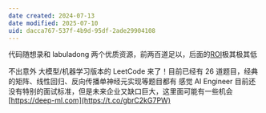 ```yaml
---
date created: 2024-07-13
date modified: 2025-07-10
uid: dacca767-537f-4b9d-95df-2ade29904108
---
```


代码随想录和 labuladong 两个优质资源，前两百道足以，后面的[ROI](ROI.md)极其极其低

不出意外 大模型/机器学习版本的 LeetCode 来了！目前已经有 26 道题目，经典的矩阵、线性回归、反向传播单神经元实现等题目都有 感觉 AI Engineer 目前还没有特别的面试标准，但是未来企业又缺口巨大，这里面可能有一些机会 [https://deep-ml.com](https://t.co/gbrC2kG7PW)
